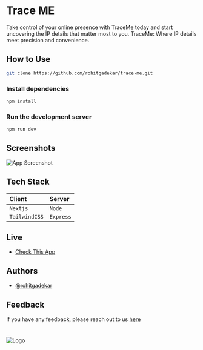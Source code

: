 # Trace ME

Take control of your online presence with TraceMe today and start uncovering the IP details that matter most to you. TraceMe: Where IP details meet precision and convenience.




## How to Use

```bash
git clone https://github.com/rohitgadekar/trace-me.git
```

### Install dependencies

```bash
npm install
```

### Run the development server

```bash
npm run dev
```

## Screenshots

![App Screenshot](https://res.cloudinary.com/eaglestudiosindia/image/upload/v1701852489/personal/Screenshot_from_2023-12-06_14-17-45_imrzk5.png)


## Tech Stack



| Client    | Server   | 
| :-------- | :------- | 
| `Nextjs`  | `Node` |
| `TailwindCSS`  | `Express` | 

## Live

- [Check This App](https://traceme.rohitgadekar.site/)


## Authors

- [@rohitgadekar](https://www.github.com/rohitgadekar)


## Feedback

If you have any feedback, please reach out to us [here](rohitgadekar.com)


#

![Logo](https://res.cloudinary.com/eaglestudiosindia/image/upload/v1701850470/personal/banner_lzporw.png)

